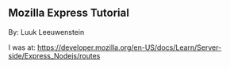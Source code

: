 ## Mozilla Express Tutorial
By: Luuk Leeuwenstein

I was at:
https://developer.mozilla.org/en-US/docs/Learn/Server-side/Express_Nodejs/routes
